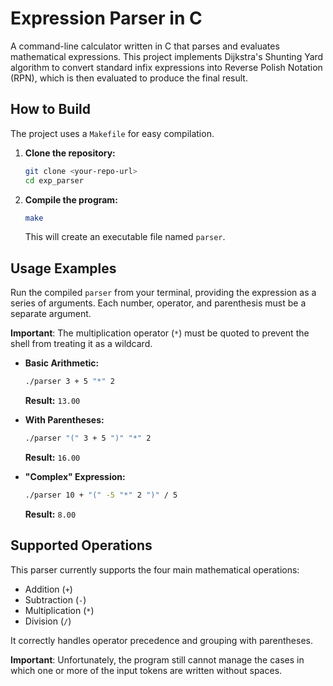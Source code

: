 # Expression Parser in C

A command-line calculator written in C that parses and evaluates mathematical expressions. This project implements Dijkstra's Shunting Yard algorithm to convert standard infix expressions into Reverse Polish Notation (RPN), which is then evaluated to produce the final result.

## How to Build

The project uses a `Makefile` for easy compilation. 

1.  **Clone the repository:**
    ```bash
    git clone <your-repo-url>
    cd exp_parser
    ```

2.  **Compile the program:**
    ```bash
    make
    ```
    This will create an executable file named `parser`.

## Usage Examples

Run the compiled `parser` from your terminal, providing the expression as a series of arguments. Each number, operator, and parenthesis must be a separate argument.

**Important**: The multiplication operator (`*`) must be quoted to prevent the shell from treating it as a wildcard.

* **Basic Arithmetic:**
    ```bash
    ./parser 3 + 5 "*" 2
    ```
    **Result:** `13.00`

* **With Parentheses:**
    ```bash
    ./parser "(" 3 + 5 ")" "*" 2
    ```
    **Result:** `16.00`

* **"Complex" Expression:**
    ```bash
    ./parser 10 + "(" -5 "*" 2 ")" / 5
    ```
    **Result:** `8.00`

## Supported Operations

This parser currently supports the four main mathematical operations:
* Addition (`+`)
* Subtraction (`-`)
* Multiplication (`*`)
* Division (`/`)

It correctly handles operator precedence and grouping with parentheses. 

**Important**: Unfortunately, the program still cannot manage the cases in which one or more of the input tokens are written without spaces.
